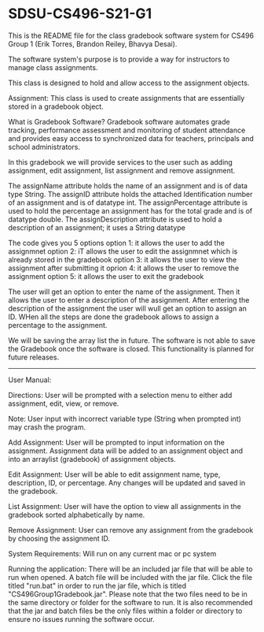 # SDSU-CS496-S21-G1
This is the README file for the class gradebook software system for CS496 Group 1 (Erik Torres, Brandon Reiley, Bhavya Desai).

The software system's purpose is to provide a way for instructors to manage class assignments.

 This class is designed to hold and allow access to the assignment objects.
 
Assignment: This class is used to create assignments that are essentially stored in a gradebook object.

What is Gradebook Software?
Gradebook software automates grade tracking, performance assessment and monitoring of student attendance and provides easy access to synchronized data for teachers, principals and school administrators.

In this gradebook we will provide services to the user such as adding assignment, edit assignment, list assignment and remove assignment.

The assignName attribute holds the name of an assignment and is of data type String. The assignID attribute holds the attached Identification number of an assignment and is of datatype int. The assignPercentage attribute is used to hold the percentage an assignment has for the total grade and is of datatype double. The assignDescription attribute is used to hold a description of an assignment; it uses a String datatype

The code gives you 5 options 
option 1: it allows the user to add the assignmnet
option 2: iT allows the user to edit the assignmnet which is already stored in the gradebook
option 3: it allows the user to view the assignment after submitting it 
oprion 4: it allows the user to remove the assignment 
option 5: it allows the user to exit the gradebook

The user will get an option to enter the name of the assignment. Then it allows the user to enter a description of the assignment.
After entering the description of the assignment the user will wull get an option to assign an ID. WHen all the steps are done the gradebook allows to assign a percentage to the assignment.

We will be saving the array list the in future. The software is not able to save the Gradebook once the software is closed. This functionality is planned for future releases. 

-----------------------------------------------------------------------------
User Manual:

Directions:
User will be prompted with a selection menu to either add assignment, edit, view, or remove. 

Note: User input with incorrect variable type (String when prompted int) may crash the program. 

Add Assignment:
User will be prompted to input information on the assignment.
Assignment data will be added to an assignment object and into an arraylist (gradebook) of assignment objects.

Edit Assignment:
User will be able to edit assignment name, type, description, ID, or percentage.
Any changes will be updated and saved in the gradebook.

List Assignment:
User will have the option to view all assignments in the gradebook sorted alphabetically by name.

Remove Assignment:
User can remove any assignment from the gradebook by choosing the assignment ID. 

System Requirements:
Will run on any current mac or pc system

Running the application: 
There will be an included jar file that will be able to run when opened. A batch file will be included with the jar file. Click the file titled "run.bat" in order to run the jar file, which is titled "CS496Group1Gradebook.jar". Please note that the two files need to be in the same directory or folder for the software to run. It is also recommended that the jar and batch files be the only files within a folder or directory to ensure no issues running the software occur. 
 
